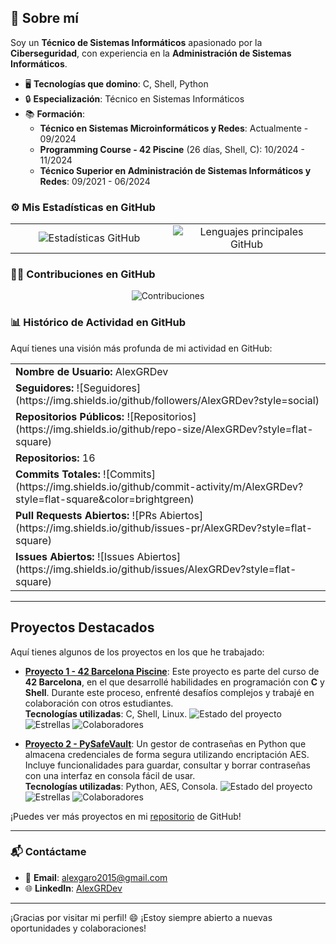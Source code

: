 ## 🚀 Sobre mí

Soy un **Técnico de Sistemas Informáticos** apasionado por la **Ciberseguridad**, con experiencia en la **Administración de Sistemas Informáticos**.

- 🖥️ **Tecnologías que domino**: C, Shell, Python
- 🔒 **Especialización**: Técnico en Sistemas Informáticos
- 📚 **Formación**:
  - **Técnico en Sistemas Microinformáticos y Redes**: Actualmente - 09/2024
  - **Programming Course - 42 Piscine** (26 días, Shell, C): 10/2024 - 11/2024
  - **Técnico Superior en Administración de Sistemas Informáticos y Redes**: 09/2021 - 06/2024

### ⚙️ Mis Estadísticas en GitHub

<div align="center">
  <table>
    <tr>
      <td style="width: 50%; text-align: center;">
        <img id="estadisticas" src="https://github-readme-stats.vercel.app/api?username=AlexGRDev&show_icons=true&theme=algolia&include_all_commits=true&count_private=true" style="max-width: 100%; height: auto;" alt="Estadísticas GitHub"/>
      </td>
      <td style="width: 50%; text-align: center;">
        <img id="lenguajes" src="https://github-readme-stats.vercel.app/api/top-langs/?username=AlexGRDev&layout=compact&langs_count=6&theme=algolia" style="max-width: 100%; height: auto;" alt="Lenguajes principales GitHub"/>
      </td>
    </tr>
  </table>
</div>

### 🧑‍💻 Contribuciones en GitHub

<p align="center">
  <img id="contribuciones" src="https://github-readme-streak-stats.herokuapp.com/?user=AlexGRDev&theme=algolia" alt="Contribuciones" style="max-width: 100%; height: auto;" />
</p>

### 📊 Histórico de Actividad en GitHub

Aquí tienes una visión más profunda de mi actividad en GitHub:

<div align="center">
  <table>
    <tr>
      <td>
        <strong>Nombre de Usuario:</strong> AlexGRDev
      </td>
    </tr>
    <tr>
      <td>
        <strong>Seguidores:</strong> ![Seguidores](https://img.shields.io/github/followers/AlexGRDev?style=social)
      </td>
    </tr>
    <tr>
      <td>
        <strong>Repositorios Públicos:</strong> ![Repositorios](https://img.shields.io/github/repo-size/AlexGRDev?style=flat-square)
      </td>
    </tr>
    <tr>
      <td>
        <strong>Repositorios:</strong> 16
      </td>
    </tr>
    <tr>
      <td>
        <strong>Commits Totales:</strong> ![Commits](https://img.shields.io/github/commit-activity/m/AlexGRDev?style=flat-square&color=brightgreen)
      </td>
    </tr>
    <tr>
      <td>
        <strong>Pull Requests Abiertos:</strong> ![PRs Abiertos](https://img.shields.io/github/issues-pr/AlexGRDev?style=flat-square)
      </td>
    </tr>
    <tr>
      <td>
        <strong>Issues Abiertos:</strong> ![Issues Abiertos](https://img.shields.io/github/issues/AlexGRDev?style=flat-square)
      </td>
    </tr>
  </table>
</div>

---

## Proyectos Destacados

Aquí tienes algunos de los proyectos en los que he trabajado:

- **[Proyecto 1 - 42 Barcelona Piscine](https://github.com/AlexGRDev/42Barcelona_CPiscine)**: Este proyecto es parte del curso de **42 Barcelona**, en el que desarrollé habilidades en programación con **C** y **Shell**. Durante este proceso, enfrenté desafíos complejos y trabajé en colaboración con otros estudiantes.  
  **Tecnologías utilizadas**: C, Shell, Linux.
  ![Estado del proyecto](https://img.shields.io/github/last-commit/AlexGRDev/42Barcelona_CPiscine?style=flat-square&color=brightgreen)
  ![Estrellas](https://img.shields.io/github/stars/AlexGRDev/42Barcelona_CPiscine?style=social)
  ![Colaboradores](https://img.shields.io/github/contributors/AlexGRDev/42Barcelona_CPiscine?style=flat-square)
  
- **[Proyecto 2 - PySafeVault](https://github.com/AlexGRDev/PySafeVault)**: Un gestor de contraseñas en Python que almacena credenciales de forma segura utilizando encriptación AES. Incluye funcionalidades para guardar, consultar y borrar contraseñas con una interfaz en consola fácil de usar.  
  **Tecnologías utilizadas**: Python, AES, Consola.
  ![Estado del proyecto](https://img.shields.io/github/last-commit/AlexGRDev/PySafeVault?style=flat-square&color=brightgreen)
  ![Estrellas](https://img.shields.io/github/stars/AlexGRDev/PySafeVault?style=social)
  ![Colaboradores](https://img.shields.io/github/contributors/AlexGRDev/PySafeVault?style=flat-square)

¡Puedes ver más proyectos en mi [repositorio](https://github.com/AlexGRDev) de GitHub!

---

### 📬 Contáctame

- 📧 **Email**: [alexgaro2015@gmail.com](mailto:alexgaro2015@gmail.com)
- 🌐 **LinkedIn**: [AlexGRDev](https://www.linkedin.com/in/alex-garcia-rodriguez-564287208/)

---

¡Gracias por visitar mi perfil! 😄 ¡Estoy siempre abierto a nuevas oportunidades y colaboraciones!
